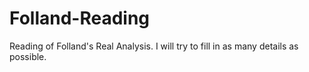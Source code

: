 # Folland-Reading
Reading of Folland's Real Analysis. I will try to fill in as many details as possible.
